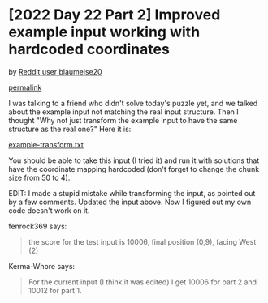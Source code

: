 # [2022 Day 22 Part 2] Improved example input working with hardcoded coordinates

by [Reddit user blaumeise20](https://www.reddit.com/user/blaumeise20)

[permalink](https://www.reddit.com/r/adventofcode/comments/zst7z3/2022_day_22_part_2_improved_example_input_working/)

I was talking to a friend who didn't solve today's puzzle yet, and we talked about the example input not matching the real input structure. Then I thought "Why not just transform the example input to have the same structure as the real one?" Here it is:

[example-transform.txt](example-transform.txt)

You should be able to take this input (I tried it) and run it with solutions that have the coordinate mapping hardcoded (don't forget to change the chunk size from 50 to 4).

EDIT: I made a stupid mistake while transforming the input, as pointed out by a few comments. Updated the input above. Now I figured out my own code doesn't work on it.

fenrock369 says:

> the score for the test input is 10006, final position (0,9), facing West (2)

Kerma-Whore says:

> For the current input (I think it was edited) I get 10006 for part 2 and 10012 for part 1.

